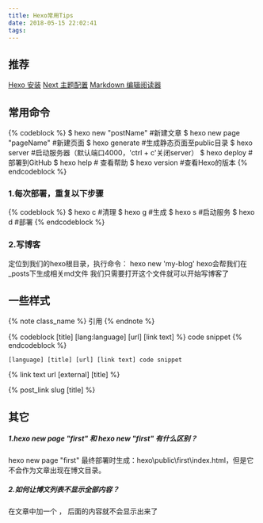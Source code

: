 ```yaml
---
title: Hexo常用Tips
date: 2018-05-15 22:02:41
tags:
---
```


## 推荐

[Hexo 安装](https://hexo.io/zh-cn/docs/index.html)
[Next 主题配置](http://theme-next.iissnan.com/getting-started.html)
[Markdown 编辑阅读器](https://www.zybuluo.com/mdeditor)

## 常用命令

{% codeblock %}
$ hexo new "postName" #新建文章
$ hexo new page "pageName" #新建页面
$ hexo generate #生成静态页面至public目录
$ hexo server #启动服务器（默认端口4000，'ctrl + c'关闭server）
$ hexo deploy #部署到GitHub
$ hexo help  # 查看帮助
$ hexo version  #查看Hexo的版本
{% endcodeblock %}

### 1.每次部署，重复以下步骤
{% codeblock %}
$ hexo c #清理
$ hexo g #生成
$ hexo s #启动服务
$ hexo d #部署
{% endcodeblock %}

### 2.写博客
定位到我们的hexo根目录，执行命令： hexo new 'my-blog'
hexo会帮我们在_posts下生成相关md文件
我们只需要打开这个文件就可以开始写博客了

## 一些样式
{% note class_name %} 引用 {% endnote %}

{% codeblock [title] [lang:language] [url] [link text] %}
code snippet
{% endcodeblock %}

``` [language] [title] [url] [link text] code snippet ```

{% link text url [external] [title] %}

{% post_link slug [title] %}

## 其它
##### 1.hexo new page "first" 和 hexo new "first" 有什么区别？
hexo new page "first" 最终部署时生成：hexo\public\first\index.html，但是它不会作为文章出现在博文目录。

##### 2.如何让博文列表不显示全部内容？
在文章中加一个 <!--more--> ， <!--more--> 后面的内容就不会显示出来了
